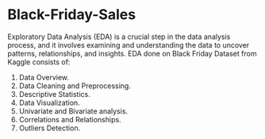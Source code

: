 # Black-Friday-Sales
Exploratory Data Analysis (EDA) is a crucial step in the data analysis process, and it involves examining and understanding the 
data to uncover patterns, relationships, and insights. EDA done on Black Friday Dataset from Kaggle consists of:
1. Data Overview.
2. Data Cleaning and Preprocessing.
3. Descriptive Statistics.
4. Data Visualization.
5. Univariate and Bivariate analysis.
6. Correlations and Relationships.
7. Outliers Detection.
